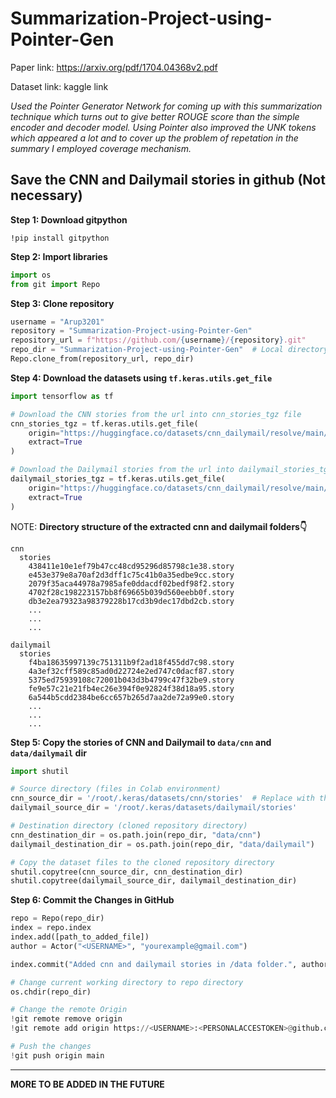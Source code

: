 # Summarization-Project-using-Pointer-Gen

Paper link: https://arxiv.org/pdf/1704.04368v2.pdf

Dataset link: kaggle link

*Used the Pointer Generator Network for coming up with this summarization technique which turns out to give better ROUGE score than the simple encoder and decoder model. Using Pointer also improved the UNK tokens which appeared a lot and to cover up the problem of repetation in the summary I employed coverage mechanism.*

## Save the CNN and Dailymail stories in github (Not necessary)
**Step 1: Download gitpython**

`
!pip install gitpython
`

**Step 2: Import libraries**

```python
import os
from git import Repo
```

**Step 3: Clone repository**

```python
username = "Arup3201"
repository = "Summarization-Project-using-Pointer-Gen"
repository_url = f"https://github.com/{username}/{repository}.git"
repo_dir = "Summarization-Project-using-Pointer-Gen"  # Local directory to clone the repository
Repo.clone_from(repository_url, repo_dir)
```

**Step 4: Download the datasets using `tf.keras.utils.get_file`**

```python
import tensorflow as tf

# Download the CNN stories from the url into cnn_stories_tgz file
cnn_stories_tgz = tf.keras.utils.get_file(
    origin="https://huggingface.co/datasets/cnn_dailymail/resolve/main/data/cnn_stories.tgz",
    extract=True
)

# Download the Dailymail stories from the url into dailymail_stories_tgz file
dailymail_stories_tgz = tf.keras.utils.get_file(
    origin="https://huggingface.co/datasets/cnn_dailymail/resolve/main/data/dailymail_stories.tgz",
    extract=True
)
```

NOTE: **Directory structure of the extracted cnn and dailymail folders👇**
```
cnn
  stories
    438411e10e1ef79b47cc48cd95296d85798c1e38.story
    e453e379e8a70af2d3dff1c75c41b0a35edbe9cc.story
    2079f35aca44978a7985afe0ddacdf02bedf98f2.story
    4702f28c198223157bb8f69665b039d560eebb0f.story
    db3e2ea79323a98379228b17cd3b9dec17dbd2cb.story
    ...
    ...
    ...

dailymail
  stories
    f4ba18635997139c751311b9f2ad18f455dd7c98.story
    4a3ef32cff589c85ad0d22724e2ed747c0dacf87.story
    5375ed75939108c72001b043d3b4799c47f32be9.story
    fe9e57c21e21fb4ec26e394f0e92824f38d18a95.story
    6a544b5cdd2384be6cc657b265d7aa2de72a99e0.story
    ...
    ...
    ...

```

**Step 5: Copy the stories of CNN and Dailymail to `data/cnn` and `data/dailymail` dir**

```python
import shutil

# Source directory (files in Colab environment)
cnn_source_dir = '/root/.keras/datasets/cnn/stories'  # Replace with the path to your dataset in Colab
dailymail_source_dir = '/root/.keras/datasets/dailymail/stories'

# Destination directory (cloned repository directory)
cnn_destination_dir = os.path.join(repo_dir, "data/cnn")
dailymail_destination_dir = os.path.join(repo_dir, "data/dailymail")

# Copy the dataset files to the cloned repository directory
shutil.copytree(cnn_source_dir, cnn_destination_dir)
shutil.copytree(dailymail_source_dir, dailymail_destination_dir)
```

**Step 6: Commit the Changes in GitHub**
```python
repo = Repo(repo_dir)
index = repo.index
index.add([path_to_added_file])
author = Actor("<USERNAME>", "yourexample@gmail.com")

index.commit("Added cnn and dailymail stories in /data folder.", author=author)

# Change current working directory to repo directory
os.chdir(repo_dir)

# Change the remote Origin
!git remote remove origin
!git remote add origin https://<USERNAME>:<PERSONALACCESTOKEN>@github.com/<USERNAME>/<REPO_NAME>.git

# Push the changes
!git push origin main
```

---

**MORE TO BE ADDED IN THE FUTURE**
